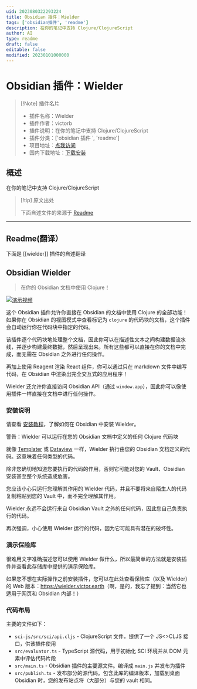 ```yaml
---
uid: 2023080322293224
title: Obsidian 插件：Wielder
tags: ['obsidian插件', 'readme']
description: 在你的笔记中支持 Clojure/ClojureScript 
author: AI
type: readme
draft: false
editable: false
modified: 20230101000000
---
```


# Obsidian 插件：Wielder

> [!Note] 插件名片
> - 插件名称：Wielder
> - 插件作者：victorb
> - 插件说明：在你的笔记中支持 Clojure/ClojureScript
> - 插件分类：['obsidian 插件 ', 'readme']
> - 项目地址：[点我访问](https://github.com/victorb/obsidian-wielder)
> - 国内下载地址：[下载安装](https://pkmer.cn/products/plugin/pluginMarket/?wielder)

## 概述

在你的笔记中支持 Clojure/ClojureScript

> [!tip] 原文出处
>
>下面自述文件的来源于 [Readme](https://ghproxy.net/https://raw.githubusercontent.com/victorb/obsidian-wielder/master/README.md)

---

## Readme(翻译）

下面是 [[wielder]] 插件的自述翻译

## Obsidian Wielder

> 在你的 Obsidian 文档中使用 Clojure！

<a href="https://github.com/victorb/obsidian-wielder/raw/master/demo-vault/Attachments/WielderDemo.mp4">
  <img alt="演示视频" src="https://github.com/victorb/obsidian-wielder/raw/master/demo-vault/Attachments/WielderDemo.gif"/>
</a>

这个 Obsidian 插件允许你直接在 Obsidian 的文档中使用 Clojure 的全部功能！如果你在 Obsidian 的视图模式中查看标记为 `clojure` 的代码块的文档，这个插件会自动运行你在代码块中指定的代码。

该插件逐个代码块地处理整个文档，因此你可以在描述性文本之间构建数据流水线，并逐步构建最终数据，然后呈现出来。所有这些都可以直接在你的文档中完成，而无需在 Obsidian 之外进行任何操作。

再加上使用 Reagent 渲染 React 组件，你可以通过只在 markdown 文件中编写代码，在 Obsidian 中渲染出完全交互式的应用程序！

Wielder 还允许你直接访问 Obsidian API（通过 `window.app`），因此你可以像使用插件一样直接在文档中进行任何操作。

### 安装说明

请查看 [安装教程](https://wielder.victor.earth/Tutorials/02-Installation)，了解如何在 Obsidian 中安装 Wielder。

警告：Wielder 可以运行在您的 Obsidian 文档中定义的任何 Clojure 代码块

就像 [Templater](https://github.com/SilentVoid13/Templater) 或 [Dataview](https://github.com/blacksmithgu/obsidian-dataview) 一样，Wielder 执行由您的 Obsidian 文档定义的代码。这意味着任何类型的代码。

除非您确切地知道您要执行的代码的作用，否则它可能对您的 Vault、Obsidian 安装甚至整个系统造成危害。

您应该小心只运行您理解其作用的 Wielder 代码，并且不要将来自陌生人的代码复制粘贴到您的 Vault 中，而不完全理解其作用。

Wielder 永远不会运行来自 Obsidian Vault 之外的任何代码，因此您自己负责执行的代码。

再次强调，小心使用 Wielder 运行的代码，因为它可能具有潜在的破坏性。

### 演示保险库

很难用文字准确描述您可以使用 Wielder 做什么，所以最简单的方法就是安装插件并查看此存储库中提供的演示保险库。

如果您不想在实际操作之前安装插件，您可以在此处查看保险库（以及 Wielder）的 Web 版本：<https://wielder.victor.earth>（啊，是的，我忘了提到：当然它也适用于网页和 Obsidian 内部！）

### 代码布局

主要的文件如下：

- `sci-js/src/sci/api.cljs` - ClojureScript 文件，提供了一个 JS<>CLJS 接口，供该插件使用
- `src/evaluator.ts` - TypeScript 源代码，用于初始化 SCI 环境并从 DOM 元素中评估代码片段
- `src/main.ts` - Obsidian 插件的主要源文件。编译成 `main.js` 并发布为插件
- `src/publish.ts` - 发布部分的源代码。包含此库的编译版本，加载到桌面 Obsidian 时，您的发布站点将（大部分）与您的 vault 相同。



